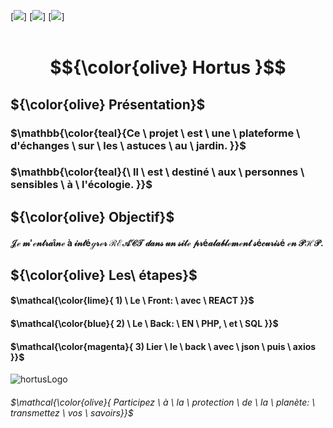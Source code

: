[![](https://img.shields.io/badge/PHP-blue?style=for-the-badge)]
[![](https://img.shields.io/badge/CSS-blueviolet?style=for-the-badge)]
[![](https://img.shields.io/badge/REACT-yellow?style=for-the-badge)]
<br>
<br>

#  $${\color{olive} Hortus }$$

## ${\color{olive} Présentation}$

### $\mathbb{\color{teal}{Ce \ projet \ est \ une \ plateforme \ d'échanges \ sur \ les \ astuces \ au \ jardin. }}$
### $\mathbb{\color{teal}{\ Il \ est \ destiné \ aux \ personnes \ sensibles \ à \ l'écologie. }}$

## ${\color{olive} Objectif}$
#### $\mathcal{ Je \ m'entraîne \ à \ intégrer \ REACT \ dans \ un \ site \ préalablement \ sécurisé \ en \ PHP.}$

## ${\color{olive} Les\  étapes}$

#### $\mathcal{\color{lime}{ 1) \ Le \ Front: \ avec \ REACT }}$ <br>
#### $\mathcal{\color{blue}{ 2) \ Le \ Back: \  EN \ PHP,  \ et \ SQL }}$ <br>
#### $\mathcal{\color{magenta}{ 3) Lier \ le \ back \ avec \ json \ puis \ axios }}$ <br>

![hortusLogo](https://github.com/user-attachments/assets/e3044c97-2cfc-49c0-88c4-74b314d29318)
###### $\mathcal{\color{olive}{ Participez \ à \ la \ protection \ de \ la \ planète: \ transmettez \ vos \ savoirs}}$
